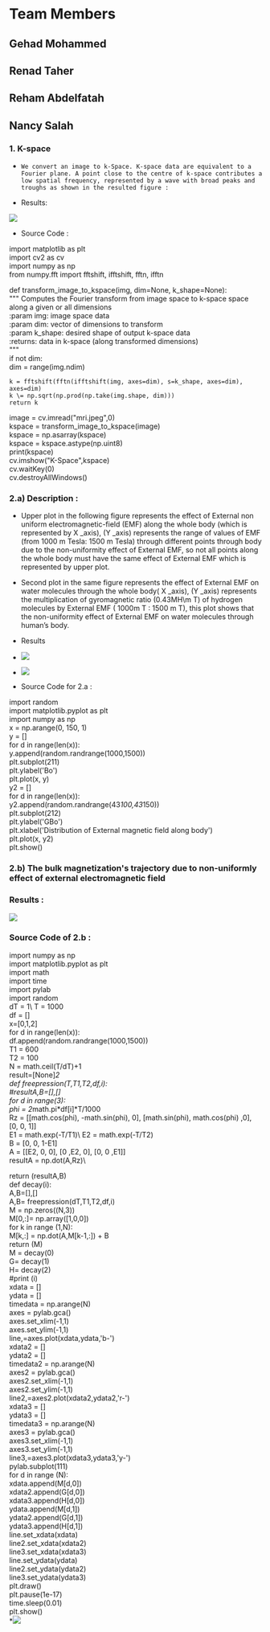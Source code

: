 <!--Headline-->
<!--Image-->
<!--UL-->
<!-- URLs-->

# Team Members
## Gehad Mohammed
## Renad Taher
## Reham Abdelfatah
## Nancy Salah

### 1. K-space
*     We convert an image to k-Space. K-space data are equivalent to a Fourier plane. A point close to the centre of k-space contributes a low spatial frequency, represented by a wave with broad peaks and troughs as shown in the resulted figure :

*    Results:

![](K-Space.png)  

*    Source Code :

import matplotlib as plt\
import cv2 as cv\
import numpy as np\
from numpy.fft import fftshift, ifftshift, fftn, ifftn

def transform_image_to_kspace(img, dim=None, k_shape=None):\
    """ Computes the Fourier transform from image space to k-space space\
    along a given or all dimensions\
    :param img: image space data\
    :param dim: vector of dimensions to transform\
    :param k_shape: desired shape of output k-space data\
    :returns: data in k-space (along transformed dimensions)\
    """\
    if not dim:\
        dim = range(img.ndim)

    k = fftshift(fftn(ifftshift(img, axes=dim), s=k_shape, axes=dim), axes=dim)
    k \= np.sqrt(np.prod(np.take(img.shape, dim)))
    return k

image = cv.imread("mri.jpeg",0)\
kspace = transform_image_to_kspace(image)\
kspace = np.asarray(kspace)\
kspace = kspace.astype(np.uint8)\
print(kspace)\
cv.imshow("K-Space",kspace)\
cv.waitKey(0)\
cv.destroyAllWindows()


### 2.a) Description :
*    Upper plot in the following figure represents the effect of External non uniform electromagnetic-field (EMF) along the whole body (which is represented by X _axis), (Y _axis) represents the range of values of EMF (from 1000 m Tesla: 1500 m Tesla) through different points through body due to the non-uniformity effect of External EMF, so not all points along the whole body must have the same effect of External EMF which is represented by upper plot. 


*    Second plot in the same figure represents  the effect of External EMF on water molecules through the whole body( X _axis), (Y _axis) represents the multiplication of gyromagnetic ratio (0.43MH\m T) of hydrogen molecules by External EMF ( 1000m T : 1500 m T), this plot shows that the non-uniformity effect of External EMF on water molecules through human’s body.

*    Results

* ![](b.PNG)
* ![](c.PNG)

*    Source Code for 2.a :
 
 
import random\
import matplotlib.pyplot as plt\
import numpy as np\
x = np.arange(0, 150, 1)\
y = []\
for d in range(len(x)):\
     y.append(random.randrange(1000,1500))\
plt.subplot(211)\
plt.ylabel('Bo')\
plt.plot(x, y)\
y2 = []\
for d in range(len(x)):\
    y2.append(random.randrange(43*100,43*150))\
plt.subplot(212)\
plt.ylabel('GBo')\
plt.xlabel('Distribution of External magnetic field along body')\
plt.plot(x, y2)\
plt.show()

###  2.b)  The bulk magnetization's trajectory due to non-uniformly effect of external electromagnetic field

### Results :

![](trajectory.gif)

### Source Code of 2.b :
import numpy as np\
import matplotlib.pyplot as plt\
import math\
import time\
import pylab\
import random\
dT = 1\	
T = 1000\
df = []\
x=[0,1,2]\
for d in range(len(x)):\
    df.append(random.randrange(1000,1500))\
T1 = 600\
T2 = 100\
N = math.ceil(T/dT)+1\
result=[None]*2\
def freepression(T,T1,T2,df,i):\
 #resultA,B=[],[]\
 for d in range(3):\
  phi = 2*math.pi*df[i]*T/1000\
  Rz = [[math.cos(phi), -math.sin(phi), 0],
      [math.sin(phi), math.cos(phi) ,0],
      [0, 0, 1]]\
  E1 = math.exp(-T/T1)\	
  E2 = math.exp(-T/T2)\
  B = [0, 0, 1-E1]\
  A = [[E2, 0, 0],
       [0 ,E2, 0],
       [0, 0 ,E1]]\
  resultA = np.dot(A,Rz)\
 
  return (resultA,B)\
def decay(i):\
  A,B=[],[]\
  A,B= freepression(dT,T1,T2,df,i)\
  M = np.zeros((N,3))\
  M[0,:]= np.array([1,0,0])\
  for k in range (1,N):\
    M[k,:] = np.dot(A,M[k-1,:]) + B\
  return (M)\
M = decay(0)\
G=  decay(1)\
H=  decay(2)\
#print (i)\
xdata = []\
ydata = []\
timedata = np.arange(N)\
axes = pylab.gca()\
axes.set_xlim(-1,1)\
axes.set_ylim(-1,1)\
line,=axes.plot(xdata,ydata,'b-')\
xdata2 = []\
ydata2 = []\
timedata2 = np.arange(N)\
axes2 = pylab.gca()\
axes2.set_xlim(-1,1)\
axes2.set_ylim(-1,1)\
line2,=axes2.plot(xdata2,ydata2,'r-')\
xdata3 = []\
ydata3 = []\
timedata3 = np.arange(N)\
axes3 = pylab.gca()\
axes3.set_xlim(-1,1)\
axes3.set_ylim(-1,1)\
line3,=axes3.plot(xdata3,ydata3,'y-')\
pylab.subplot(111)\
for d in range (N):\
    xdata.append(M[d,0])\
    xdata2.append(G[d,0])\
    xdata3.append(H[d,0])\
    ydata.append(M[d,1])\
    ydata2.append(G[d,1])\
    ydata3.append(H[d,1])\
    line.set_xdata(xdata)\
    line2.set_xdata(xdata2)\
    line3.set_xdata(xdata3)\
    line.set_ydata(ydata)\
    line2.set_ydata(ydata2)\
    line3.set_ydata(ydata3)\
    plt.draw()\
    plt.pause(1e-17)\
    time.sleep(0.01)\
plt.show()\
*![](./Figure_1.png)
